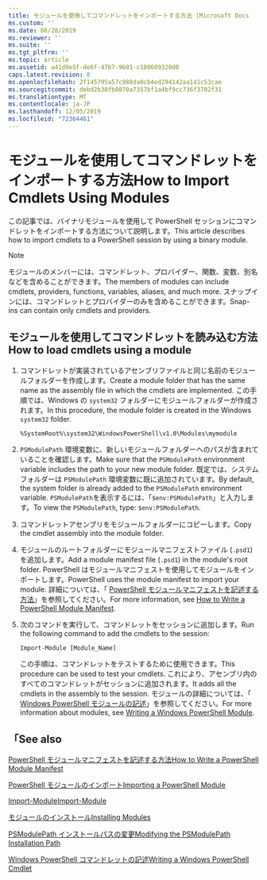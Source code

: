 ```yaml
---
title: モジュールを使用してコマンドレットをインポートする方法 |Microsoft Docs
ms.custom: ''
ms.date: 08/28/2019
ms.reviewer: ''
ms.suite: ''
ms.tgt_pltfrm: ''
ms.topic: article
ms.assetid: a41d9e5f-de6f-47b7-9601-c108609320d0
caps.latest.revision: 8
ms.openlocfilehash: 2f145795a57c988da0cb4ed294142aa141c53cae
ms.sourcegitcommit: debd2b38fb8070a7357bf1a4bf9cc736f3702f31
ms.translationtype: MT
ms.contentlocale: ja-JP
ms.lasthandoff: 12/05/2019
ms.locfileid: "72364461"
---
```

# <a name="how-to-import-cmdlets-using-modules"></a><span data-ttu-id="3f4f8-102">モジュールを使用してコマンドレットをインポートする方法</span><span class="sxs-lookup"><span data-stu-id="3f4f8-102">How to Import Cmdlets Using Modules</span></span>

<span data-ttu-id="3f4f8-103">この記事では、バイナリモジュールを使用して PowerShell セッションにコマンドレットをインポートする方法について説明します。</span><span class="sxs-lookup"><span data-stu-id="3f4f8-103">This article describes how to import cmdlets to a PowerShell session by using a binary module.</span></span>

> [!NOTE]
> <span data-ttu-id="3f4f8-104">モジュールのメンバーには、コマンドレット、プロバイダー、関数、変数、別名などを含めることができます。</span><span class="sxs-lookup"><span data-stu-id="3f4f8-104">The members of modules can include cmdlets, providers, functions, variables, aliases, and much more.</span></span> <span data-ttu-id="3f4f8-105">スナップインには、コマンドレットとプロバイダーのみを含めることができます。</span><span class="sxs-lookup"><span data-stu-id="3f4f8-105">Snap-ins can contain only cmdlets and providers.</span></span>

## <a name="how-to-load-cmdlets-using-a-module"></a><span data-ttu-id="3f4f8-106">モジュールを使用してコマンドレットを読み込む方法</span><span class="sxs-lookup"><span data-stu-id="3f4f8-106">How to load cmdlets using a module</span></span>

1. <span data-ttu-id="3f4f8-107">コマンドレットが実装されているアセンブリファイルと同じ名前のモジュールフォルダーを作成します。</span><span class="sxs-lookup"><span data-stu-id="3f4f8-107">Create a module folder that has the same name as the assembly file in which the cmdlets are implemented.</span></span> <span data-ttu-id="3f4f8-108">この手順では、Windows の `system32` フォルダーにモジュールフォルダーが作成されます。</span><span class="sxs-lookup"><span data-stu-id="3f4f8-108">In this procedure, the module folder is created in the Windows `system32` folder.</span></span>

   `%SystemRoot%\system32\WindowsPowerShell\v1.0\Modules\mymodule`

1. <span data-ttu-id="3f4f8-109">`PSModulePath` 環境変数に、新しいモジュールフォルダーへのパスが含まれていることを確認します。</span><span class="sxs-lookup"><span data-stu-id="3f4f8-109">Make sure that the `PSModulePath` environment variable includes the path to your new module folder.</span></span> <span data-ttu-id="3f4f8-110">既定では、システムフォルダーは `PSModulePath` 環境変数に既に追加されています。</span><span class="sxs-lookup"><span data-stu-id="3f4f8-110">By default, the system folder is already added to the `PSModulePath` environment variable.</span></span> <span data-ttu-id="3f4f8-111">`PSModulePath`を表示するには、「`$env:PSModulePath`」と入力します。</span><span class="sxs-lookup"><span data-stu-id="3f4f8-111">To view the `PSModulePath`, type: `$env:PSModulePath`.</span></span>

1. <span data-ttu-id="3f4f8-112">コマンドレットアセンブリをモジュールフォルダーにコピーします。</span><span class="sxs-lookup"><span data-stu-id="3f4f8-112">Copy the cmdlet assembly into the module folder.</span></span>

1. <span data-ttu-id="3f4f8-113">モジュールのルートフォルダーにモジュールマニフェストファイル (`.psd1`) を追加します。</span><span class="sxs-lookup"><span data-stu-id="3f4f8-113">Add a module manifest file (`.psd1`) in the module's root folder.</span></span> <span data-ttu-id="3f4f8-114">PowerShell はモジュールマニフェストを使用してモジュールをインポートします。</span><span class="sxs-lookup"><span data-stu-id="3f4f8-114">PowerShell uses the module manifest to import your module.</span></span> <span data-ttu-id="3f4f8-115">詳細については、「 [PowerShell モジュールマニフェストを記述する方法](../module/how-to-write-a-powershell-module-manifest.md)」を参照してください。</span><span class="sxs-lookup"><span data-stu-id="3f4f8-115">For more information, see [How to Write a PowerShell Module Manifest](../module/how-to-write-a-powershell-module-manifest.md).</span></span>

1. <span data-ttu-id="3f4f8-116">次のコマンドを実行して、コマンドレットをセッションに追加します。</span><span class="sxs-lookup"><span data-stu-id="3f4f8-116">Run the following command to add the cmdlets to the session:</span></span>

   `Import-Module [Module_Name]`

   <span data-ttu-id="3f4f8-117">この手順は、コマンドレットをテストするために使用できます。</span><span class="sxs-lookup"><span data-stu-id="3f4f8-117">This procedure can be used to test your cmdlets.</span></span> <span data-ttu-id="3f4f8-118">これにより、アセンブリ内のすべてのコマンドレットがセッションに追加されます。</span><span class="sxs-lookup"><span data-stu-id="3f4f8-118">It adds all the cmdlets in the assembly to the session.</span></span> <span data-ttu-id="3f4f8-119">モジュールの詳細については、「 [Windows PowerShell モジュールの記述](../module/writing-a-windows-powershell-module.md)」を参照してください。</span><span class="sxs-lookup"><span data-stu-id="3f4f8-119">For more information about modules, see [Writing a Windows PowerShell Module](../module/writing-a-windows-powershell-module.md).</span></span>

## <a name="see-also"></a><span data-ttu-id="3f4f8-120">「</span><span class="sxs-lookup"><span data-stu-id="3f4f8-120">See also</span></span>

[<span data-ttu-id="3f4f8-121">PowerShell モジュールマニフェストを記述する方法</span><span class="sxs-lookup"><span data-stu-id="3f4f8-121">How to Write a PowerShell Module Manifest</span></span>](../module/how-to-write-a-powershell-module-manifest.md)

[<span data-ttu-id="3f4f8-122">PowerShell モジュールのインポート</span><span class="sxs-lookup"><span data-stu-id="3f4f8-122">Importing a PowerShell Module</span></span>](../module/importing-a-powershell-module.md)

[<span data-ttu-id="3f4f8-123">Import-Module</span><span class="sxs-lookup"><span data-stu-id="3f4f8-123">Import-Module</span></span>](/powershell/module/Microsoft.PowerShell.Core/Import-Module)

[<span data-ttu-id="3f4f8-124">モジュールのインストール</span><span class="sxs-lookup"><span data-stu-id="3f4f8-124">Installing Modules</span></span>](../module/installing-a-powershell-module.md)

[<span data-ttu-id="3f4f8-125">PSModulePath インストールパスの変更</span><span class="sxs-lookup"><span data-stu-id="3f4f8-125">Modifying the PSModulePath Installation Path</span></span>](../module/modifying-the-psmodulepath-installation-path.md)

[<span data-ttu-id="3f4f8-126">Windows PowerShell コマンドレットの記述</span><span class="sxs-lookup"><span data-stu-id="3f4f8-126">Writing a Windows PowerShell Cmdlet</span></span>](./writing-a-windows-powershell-cmdlet.md)
